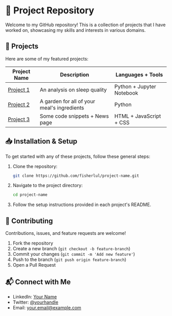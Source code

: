 # 📌 Project Repository

Welcome to my GitHub repository! This is a collection of projects that I have worked on, showcasing my skills and interests in various domains.

## 🚀 Projects

Here are some of my featured projects:

<!-- Dynamic List of Projects -->

| Project Name | Description | Languages + Tools |
|-------------|-------------|-------------|
| [Project 1](https://github.com/yourusername/project1) | An analysis on sleep quality | Python + Jupyter Notebook
| [Project 2](https://github.com/yourusername/project2) | A garden for all of your meal's ingredients | Python
| [Project 3](https://github.com/yourusername/project3) | Some code snippets + News page | HTML + JavaScript + CSS


## 📥 Installation & Setup

To get started with any of these projects, follow these general steps:

1. Clone the repository:
   ```sh
   git clone https://github.com/fisherlul/project-name.git
   ```
2. Navigate to the project directory:
   ```sh
   cd project-name
   ```
3. Follow the setup instructions provided in each project's README.

## 🤝 Contributing

Contributions, issues, and feature requests are welcome!

1. Fork the repository
2. Create a new branch (`git checkout -b feature-branch`)
3. Commit your changes (`git commit -m 'Add new feature'`)
4. Push to the branch (`git push origin feature-branch`)
5. Open a Pull Request

## 📬 Connect with Me

- LinkedIn: [Your Name](https://linkedin.com/in/yourprofile)
- Twitter: [@yourhandle](https://twitter.com/yourhandle)
- Email: your.email@example.com
